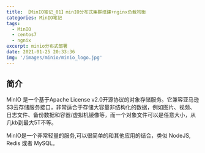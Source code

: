 ```yaml
---
title: 【MinIO笔记_01】minIO分布式集群搭建+nginx负载均衡
categories: MinIO笔记
tags:
  - MinIO
  - centos7
  - ngnix
excerpt: minio分布式部署
date: 2021-01-25 20:33:36
img: '/images/minio/minio_logo.jpg'
---
```




## 简介

MinIO 是一个基于Apache License v2.0开源协议的对象存储服务。它兼容亚马逊S3云存储服务接口，非常适合于存储大容量非结构化的数据，例如图片、视频、日志文件、备份数据和容器/虚拟机镜像等，而一个对象文件可以是任意大小，从几kb到最大5T不等。

MinIO是一个非常轻量的服务,可以很简单的和其他应用的结合，类似 NodeJS, Redis 或者 MySQL。